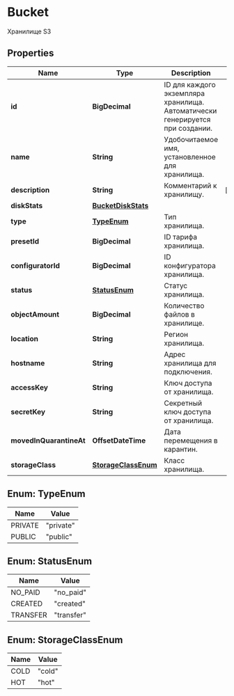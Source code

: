 

# Bucket

Хранилище S3

## Properties

| Name | Type | Description | Notes |
|------------ | ------------- | ------------- | -------------|
|**id** | **BigDecimal** | ID для каждого экземпляра хранилища. Автоматически генерируется при создании. |  |
|**name** | **String** | Удобочитаемое имя, установленное для хранилища. |  |
|**description** | **String** | Комментарий к хранилищу. |  [optional] |
|**diskStats** | [**BucketDiskStats**](BucketDiskStats.md) |  |  |
|**type** | [**TypeEnum**](#TypeEnum) | Тип хранилища. |  |
|**presetId** | **BigDecimal** | ID тарифа хранилища. |  |
|**configuratorId** | **BigDecimal** | ID конфигуратора хранилища. |  |
|**status** | [**StatusEnum**](#StatusEnum) | Статус хранилища. |  |
|**objectAmount** | **BigDecimal** | Количество файлов в хранилище. |  |
|**location** | **String** | Регион хранилища. |  |
|**hostname** | **String** | Адрес хранилища для подключения. |  |
|**accessKey** | **String** | Ключ доступа от хранилища. |  |
|**secretKey** | **String** | Секретный ключ доступа от хранилища. |  |
|**movedInQuarantineAt** | **OffsetDateTime** | Дата перемещения в карантин. |  |
|**storageClass** | [**StorageClassEnum**](#StorageClassEnum) | Класс хранилища. |  |



## Enum: TypeEnum

| Name | Value |
|---- | -----|
| PRIVATE | &quot;private&quot; |
| PUBLIC | &quot;public&quot; |



## Enum: StatusEnum

| Name | Value |
|---- | -----|
| NO_PAID | &quot;no_paid&quot; |
| CREATED | &quot;created&quot; |
| TRANSFER | &quot;transfer&quot; |



## Enum: StorageClassEnum

| Name | Value |
|---- | -----|
| COLD | &quot;cold&quot; |
| HOT | &quot;hot&quot; |



